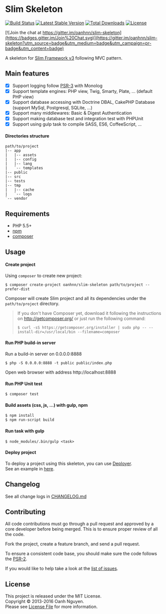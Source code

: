 Slim Skeleton
===
[![Build Status](https://travis-ci.org/oanhnn/slim-skeleton.svg?branch=3.x)](https://travis-ci.org/oanhnn/slim-skeleton)
[![Latest Stable Version](https://poser.pugx.org/oanhnn/slim-skeleton/v/stable)](https://packagist.org/packages/oanhnn/slim-skeleton)
[![Total Downloads](https://poser.pugx.org/oanhnn/slim-skeleton/downloads)](https://packagist.org/packages/oanhnn/slim-skeleton)
[![License](https://poser.pugx.org/oanhnn/slim-skeleton/license)](https://packagist.org/packages/oanhnn/slim-skeleton)

[![Join the chat at https://gitter.im/oanhnn/slim-skeleton](https://badges.gitter.im/Join%20Chat.svg)](https://gitter.im/oanhnn/slim-skeleton?utm_source=badge&utm_medium=badge&utm_campaign=pr-badge&utm_content=badge)

A skeleton for [Slim Framework v3](http://slimframework.com/) following MVC pattern.   

Main features
---
- [x] Support logging follow [PSR-3][psr3] with Monolog
- [x] Support template engines: PHP view, Twig, Smarty, Plate, ... (default PHP view)
- [x] Support database accessing with Doctrine DBAL, CakePHP Database (support MySql, Postgresql, SQLite, ...)
- [x] Support many middlewares: Basic & Digest Authentication
- [x] Support making database test and integration test with PHPUnit
- [x] Support using gulp task to compile SASS, ES6, CoffeeScript, ...

#### Directories structure
```
path/to/project
|-- app
|   |-- assets
|   |-- config
|   |-- lang
|   `-- templates
|-- public
|-- src
|-- tests
|-- tmp
|   |-- cache
|   `-- logs
`-- vendor
```

Requirements
---

* PHP 5.5+
* [npm][]
* [composer][]

Usage
---

#### Create project
Using `composer` to create new project:

```shell
$ composer create-project oanhnn/slim-skeleton path/to/project --prefer-dist
```

Composer will create Slim project and all its dependencies under the `path/to/project` directory.

> If you don't have Composer yet, download it following the instructions on http://getcomposer.org/ or just run the following command:
> ```shell
> $ curl -sS https://getcomposer.org/installer | sudo php -- --install-dir=/usr/local/bin --filename=composer
> ```

#### Run PHP build-in server
Run a build-in server on 0.0.0.0:8888
```shell
$ php -S 0.0.0.0:8888 -t public public/index.php
```

Open web browser with address http://localhost:8888

#### Run PHP Unit test
```shell
$ composer test
```

#### Build assets (css, js, ...) with gulp, npm
```shell
$ npm install
$ npm run-script build
```

#### Run task with gulp
```shell
$ node_modules/.bin/gulp <task>
```

#### Deploy project
To deploy a project using this skeleton, you can use [Deployer](http://deployer.org).   
See an example in [here](https://github.com/oanhnn/deployer-example).

Changelog
---
See all change logs in [CHANGELOG.md](CHANGELOG.md)

Contributing
---
All code contributions must go through a pull request and approved by
a core developer before being merged. This is to ensure proper review of all the code.

Fork the project, create a feature branch, and send a pull request.

To ensure a consistent code base, you should make sure the code follows the [PSR-2][psr2].

If you would like to help take a look at the [list of issues][issues].

License
---
This project is released under the MIT License.   
Copyright © 2013-2016 Oanh Nguyen.   
Please see [License File](LICENSE.md) for more information.


[issues]:    https://github.com/oanhnn/slim-skeleton/issues
[psr2]:      https://github.com/php-fig/fig-standards/blob/master/accepted/PSR-2-coding-style-guide.md
[psr3]:      https://github.com/php-fig/fig-standards/blob/master/accepted/PSR-3-logger-interface.md
[composer]:  https://getcomposer.org
[npm]:       https://docs.npmjs.com/getting-started/installing-node
